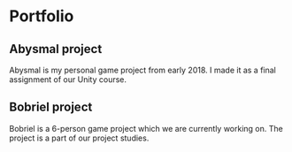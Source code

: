 # Portfolio

## Abysmal project
Abysmal is my personal game project from early 2018. I made it as a final assignment of our Unity course.

## Bobriel project
Bobriel is a 6-person game project which we are currently working on. The project is a part of our project studies.

